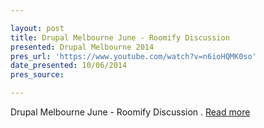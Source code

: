 ```yaml
---

layout: post
title: Drupal Melbourne June - Roomify Discussion
presented: Drupal Melbourne 2014
pres_url: 'https://www.youtube.com/watch?v=n6ioHQMK0so'
date_presented: 10/06/2014
pres_source:

---
```


Drupal Melbourne June - Roomify Discussion
. [Read more](https://www.youtube.com/watch?v=n6ioHQMK0so)